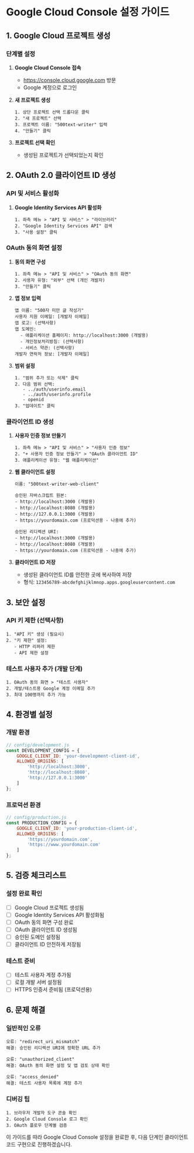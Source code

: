 # Google Cloud Console 설정 가이드

## 1. Google Cloud 프로젝트 생성

### 단계별 설정
1. **Google Cloud Console 접속**
   - https://console.cloud.google.com 방문
   - Google 계정으로 로그인

2. **새 프로젝트 생성**
   ```
   1. 상단 프로젝트 선택 드롭다운 클릭
   2. "새 프로젝트" 선택
   3. 프로젝트 이름: "500text-writer" 입력
   4. "만들기" 클릭
   ```

3. **프로젝트 선택 확인**
   - 생성된 프로젝트가 선택되었는지 확인

## 2. OAuth 2.0 클라이언트 ID 생성

### API 및 서비스 활성화
1. **Google Identity Services API 활성화**
   ```
   1. 좌측 메뉴 > "API 및 서비스" > "라이브러리"
   2. "Google Identity Services API" 검색
   3. "사용 설정" 클릭
   ```

### OAuth 동의 화면 설정
1. **동의 화면 구성**
   ```
   1. 좌측 메뉴 > "API 및 서비스" > "OAuth 동의 화면"
   2. 사용자 유형: "외부" 선택 (개인 개발자)
   3. "만들기" 클릭
   ```

2. **앱 정보 입력**
   ```
   앱 이름: "500자 미만 글 작성기"
   사용자 지원 이메일: [개발자 이메일]
   앱 로고: (선택사항)
   앱 도메인: 
     - 애플리케이션 홈페이지: http://localhost:3000 (개발용)
     - 개인정보처리방침: (선택사항)
     - 서비스 약관: (선택사항)
   개발자 연락처 정보: [개발자 이메일]
   ```

3. **범위 설정**
   ```
   1. "범위 추가 또는 삭제" 클릭
   2. 다음 범위 선택:
      - ../auth/userinfo.email
      - ../auth/userinfo.profile
      - openid
   3. "업데이트" 클릭
   ```

### 클라이언트 ID 생성
1. **사용자 인증 정보 만들기**
   ```
   1. 좌측 메뉴 > "API 및 서비스" > "사용자 인증 정보"
   2. "+ 사용자 인증 정보 만들기" > "OAuth 클라이언트 ID"
   3. 애플리케이션 유형: "웹 애플리케이션"
   ```

2. **웹 클라이언트 설정**
   ```
   이름: "500text-writer-web-client"
   
   승인된 자바스크립트 원본:
   - http://localhost:3000 (개발용)
   - http://localhost:8080 (개발용)
   - http://127.0.0.1:3000 (개발용)
   - https://yourdomain.com (프로덕션용 - 나중에 추가)
   
   승인된 리디렉션 URI:
   - http://localhost:3000 (개발용)
   - http://localhost:8080 (개발용)
   - https://yourdomain.com (프로덕션용 - 나중에 추가)
   ```

3. **클라이언트 ID 저장**
   - 생성된 클라이언트 ID를 안전한 곳에 복사하여 저장
   - 형식: `123456789-abcdefghijklmnop.apps.googleusercontent.com`

## 3. 보안 설정

### API 키 제한 (선택사항)
```
1. "API 키" 생성 (필요시)
2. "키 제한" 설정:
   - HTTP 리퍼러 제한
   - API 제한 설정
```

### 테스트 사용자 추가 (개발 단계)
```
1. OAuth 동의 화면 > "테스트 사용자"
2. 개발/테스트용 Google 계정 이메일 추가
3. 최대 100명까지 추가 가능
```

## 4. 환경별 설정

### 개발 환경
```javascript
// config/development.js
const DEVELOPMENT_CONFIG = {
    GOOGLE_CLIENT_ID: 'your-development-client-id',
    ALLOWED_ORIGINS: [
        'http://localhost:3000',
        'http://localhost:8080',
        'http://127.0.0.1:3000'
    ]
};
```

### 프로덕션 환경
```javascript
// config/production.js
const PRODUCTION_CONFIG = {
    GOOGLE_CLIENT_ID: 'your-production-client-id',
    ALLOWED_ORIGINS: [
        'https://yourdomain.com',
        'https://www.yourdomain.com'
    ]
};
```

## 5. 검증 체크리스트

### 설정 완료 확인
- [ ] Google Cloud 프로젝트 생성됨
- [ ] Google Identity Services API 활성화됨
- [ ] OAuth 동의 화면 구성 완료
- [ ] OAuth 클라이언트 ID 생성됨
- [ ] 승인된 도메인 설정됨
- [ ] 클라이언트 ID 안전하게 저장됨

### 테스트 준비
- [ ] 테스트 사용자 계정 추가됨
- [ ] 로컬 개발 서버 설정됨
- [ ] HTTPS 인증서 준비됨 (프로덕션용)

## 6. 문제 해결

### 일반적인 오류
```
오류: "redirect_uri_mismatch"
해결: 승인된 리디렉션 URI에 정확한 URL 추가

오류: "unauthorized_client"
해결: OAuth 동의 화면 설정 및 앱 검토 상태 확인

오류: "access_denied"
해결: 테스트 사용자 목록에 계정 추가
```

### 디버깅 팁
```
1. 브라우저 개발자 도구 콘솔 확인
2. Google Cloud Console 로그 확인
3. OAuth 플로우 단계별 검증
```

이 가이드를 따라 Google Cloud Console 설정을 완료한 후, 다음 단계인 클라이언트 코드 구현으로 진행하겠습니다.